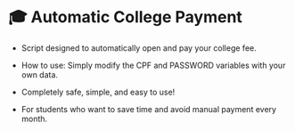# 🎓 Automatic College Payment

- Script designed to automatically open and pay your college fee.
  
- How to use: Simply modify the CPF and PASSWORD variables with your own data.
  
- Completely safe, simple, and easy to use!
  
- For students who want to save time and avoid manual payment every month. 
